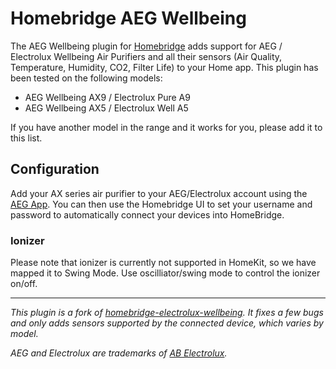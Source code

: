 
# Homebridge AEG Wellbeing

The AEG Wellbeing plugin for [Homebridge](https://github.com/nfarina/homebridge) adds support for AEG / Electrolux Wellbeing Air Purifiers and all their sensors (Air Quality, Temperature, Humidity, CO2, Filter Life) to your Home app. This plugin has been tested on the following models:

- AEG Wellbeing AX9 / Electrolux Pure A9
- AEG Wellbeing AX5 / Electrolux Well A5

If you have another model in the range and it works for you, please add it to this list.

## Configuration

Add your AX series air purifier to your AEG/Electrolux account using the [AEG App](https://apps.apple.com/gb/app/aeg/id1599494494). You can then use the Homebridge UI to set your username and password to automatically connect your devices into HomeBridge.


### Ionizer

Please note that ionizer is currently not supported in HomeKit, so we have mapped it to Swing Mode. Use oscilliator/swing mode to control the ionizer on/off.

---

*This plugin is a fork of [homebridge-electrolux-wellbeing](https://github.com/baboons/homebridge-electrolux-wellbeing). It fixes a few bugs and only adds sensors supported by the connected device, which varies by model.*

*AEG and Electrolux are trademarks of [AB Electrolux](https://www.electroluxgroup.com/).*
